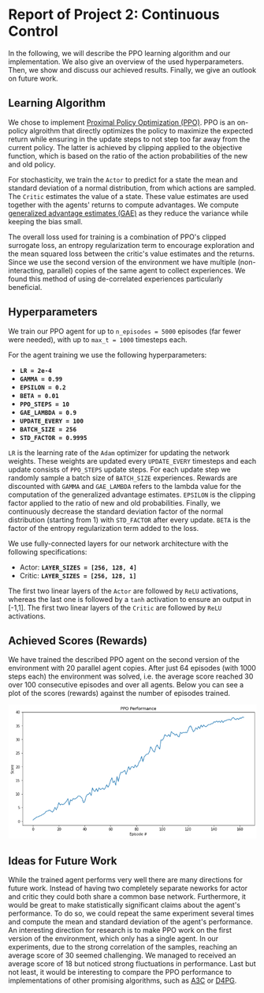 [//]: # (Image References)

[image1]: doc/reward_plot.png "Rewards"

# Report of Project 2: Continuous Control

In the following, we will describe the PPO learning algorithm and our implementation. We also give an overview of the used hyperparameters.
Then, we show and discuss our achieved results.
Finally, we give an outlook on future work.

## Learning Algorithm

We chose to implement [Proximal Policy Optimization (PPO)](https://arxiv.org/pdf/1707.06347.pdf).
PPO is an on-policy algroithm that directly optimizes the policy to maximize the expected return while ensuring in the update steps to not step too far away from the current policy. The latter is achieved by clipping applied to the objective function, which is based on the ratio of the action probabilities of the new and old policy.

For stochasticity, we train the `Actor` to predict for a state the mean and standard deviation of a normal distribution, from which actions are sampled. The `Critic` estimates the value of a state. These value estimates are used together with the agents' returns to compute advantages. We compute [generalized advantage estimates (GAE)](https://arxiv.org/pdf/1506.02438.pdf) as they reduce the variance while keeping the bias small.

The overall loss used for training is a combination of PPO's clipped surrogate loss, an entropy regularization term to encourage exploration and the mean squared loss between the critic's value estimates and the returns.
Since we use the second version of the environment we have multiple (non-interacting, parallel) copies of the same agent to collect experiences. We found this method of using de-correlated experiences particularly beneficial.

## Hyperparameters

We train our PPO agent for up to `n_episodes = 5000` episodes (far fewer were needed), with up to `max_t = 1000` timesteps each.

For the agent training we use the following hyperparameters:

* **`LR = 2e-4`**
* **`GAMMA = 0.99`**
* **`EPSILON = 0.2`**
* **`BETA = 0.01`**
* **`PPO_STEPS = 10`**
* **`GAE_LAMBDA = 0.9`**
* **`UPDATE_EVERY = 100`**
* **`BATCH_SIZE = 256`**
* **`STD_FACTOR = 0.9995`**

`LR` is the learning rate of the `Adam` optimizer for updating the network weights. These weights are updated every `UPDATE_EVERY` timesteps and each update consists of `PPO_STEPS` update steps. For each update step we randomly sample a batch size of `BATCH_SIZE` experiences.
Rewards are discounted with `GAMMA` and `GAE_LAMBDA` refers to the lambda value for the computation of the generalized advantage estimates. `EPSILON` is the clipping factor applied to the ratio of new and old probabilities. Finally, we continuously decrease the standard deviation factor of the normal distribution (starting from 1) with `STD_FACTOR` after every update. `BETA` is the factor of the entropy regularization term added to the loss.

We use fully-connected layers for our network architecture with the following specifications:

* Actor: **`LAYER_SIZES = [256, 128, 4]`**
* Critic: **`LAYER_SIZES = [256, 128, 1]`**

The first two linear layers of the `Actor` are followed by `ReLU` activations, whereas the last one is followed by a `tanh` activation to ensure an output in [-1,1].
The first two linear layers of the `Critic` are followed by `ReLU` activations.

## Achieved Scores (Rewards)

We have trained the described PPO agent on the second version of the environment with 20 parallel agent copies. After just 64 episodes (with 1000 steps each) the environment was solved, i.e. the average score reached 30 over 100 consecutive episodes and over all agents.
Below you can see a plot of the scores (rewards) against the number of episodes trained.

![Rewards][image1]

## Ideas for Future Work

While the trained agent performs very well there are many directions for future work.
Instead of having two completely separate neworks for actor and critic they could both share a common base network.
Furthermore, it would be great to make statistically significant claims about the agent's performance. To do so, we could repeat the same experiment several times and compute the mean and standard deviation of the agent's performance.
An interesting direction for research is to make PPO work on the first version of the environment, which only has a single agent. In our experiments, due to the strong correlation of the samples, reaching an average score of 30 seemed challenging. We managed to received an average score of 18 but noticed strong fluctuations in performance.
Last but not least, it would be interesting to compare the PPO performance to implementations of other promising algorithms, such as [A3C](https://arxiv.org/pdf/1602.01783.pdf) or [D4PG](https://openreview.net/pdf?id=SyZipzbCb).

